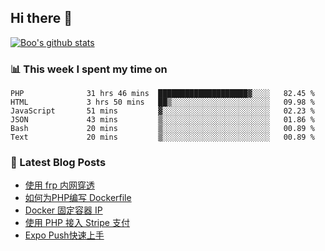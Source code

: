## Hi there 👋

[![Boo's github stats](https://github-readme-stats.vercel.app/api?username=0xAiKang)](https://github.com/anuraghazra/github-readme-stats)

<!-- [![Most Used Langs](https://github-readme-stats.vercel.app/api/top-langs/?username=0xAiKang)](https://github.com/anuraghazra/github-readme-stats) -->

### 📊 This week I spent my time on
<!--START_SECTION:waka-->

```text
PHP              31 hrs 46 mins  ████████████████████▓░░░░   82.45 %
HTML             3 hrs 50 mins   ██▒░░░░░░░░░░░░░░░░░░░░░░   09.98 %
JavaScript       51 mins         ▓░░░░░░░░░░░░░░░░░░░░░░░░   02.23 %
JSON             43 mins         ▒░░░░░░░░░░░░░░░░░░░░░░░░   01.86 %
Bash             20 mins         ▒░░░░░░░░░░░░░░░░░░░░░░░░   00.89 %
Text             20 mins         ▒░░░░░░░░░░░░░░░░░░░░░░░░   00.89 %
```

<!--END_SECTION:waka-->

### 📕 Latest Blog Posts
<!-- BLOG-POST-LIST:START -->
- [使用 frp 内网穿透](https://www.0x2beace.com/use-the-frp-intranet-to-penetrate/)
- [如何为PHP编写 Dockerfile](https://www.0x2beace.com/how-to-write-dockerfile-for-php/)
- [Docker 固定容器 IP](https://www.0x2beace.com/docker-fixed-container-ip/)
- [使用 PHP 接入 Stripe 支付](https://www.0x2beace.com/Using-PHP-to-access-Stripe-payment/)
- [Expo Push快速上手](https://www.0x2beace.com/Expo-Push-to-get-started-quickly/)
<!-- BLOG-POST-LIST:END -->

